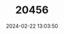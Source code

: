---
title: "20456"
category: "Speleomantes genei"
draft: false
date: 2024-02-22 13:03:50
languages:
  English: ["Sardinian Cave Salamander", "Gene's Cave Salamander"]
  Italian: ["Geotritone di Gené"]
---